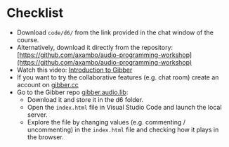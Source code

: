 # Checklist

- Download ```code/d6/``` from the link provided in the chat window of the course.
- Alternatively, download it directly from the repository: [https://github.com/axambo/audio-programming-workshop](https://github.com/axambo/audio-programming-workshop)
- Watch this video: [Introduction to Gibber](https://vimeo.com/80698032)
- If you want to try the collaborative features (e.g. chat room) create an account on [gibber.cc](https://gibber.cc)
- Go to the Gibber repo [gibber.audio.lib](https://github.com/charlieroberts/gibber.audio.lib):
    - Download it and store it in the d6 folder.
    - Open the ``index.html`` file in Visual Studio Code and launch the local server.
    - Explore the file by changing values (e.g. commenting / uncommenting) in the ``index.html`` file and checking how it plays in the browser. 
